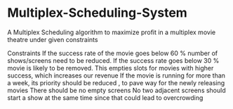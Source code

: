# Multiplex-Scheduling-System
A Multiplex Scheduling algorithm to maximize profit in a multiplex movie theatre under given constraints


Constraints 
 If the success rate of the movie goes below 60 % number of shows/screens need to be reduced. 
 If the success rate goes below 30 % movie is likely to be removed. This empties slots for movies with higher success, which increases our revenue
 If the movie is running for more than a week, its priority should be reduced , to pave way for the newly releasing movies
There should be no empty screens
 No two adjacent screens should start a show at the same time since that could lead to overcrowding

